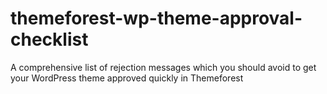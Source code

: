 # themeforest-wp-theme-approval-checklist
A comprehensive list of rejection messages which you should avoid to get your WordPress theme approved quickly in Themeforest

